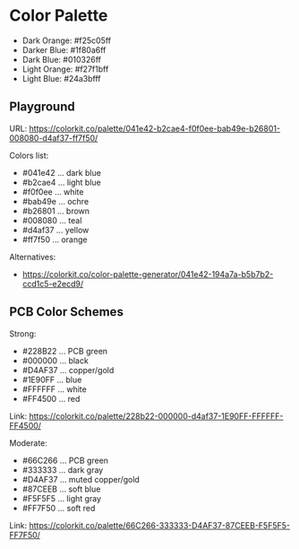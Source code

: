 # Color Palette

- Dark Orange: #f25c05ff
- Darker Blue: #1f80a6ff
- Dark Blue: #010326ff
- Light Orange: #f27f1bff
- Light Blue: #24a3bfff

## Playground

URL: https://colorkit.co/palette/041e42-b2cae4-f0f0ee-bab49e-b26801-008080-d4af37-ff7f50/

Colors list:

- #041e42 ... dark blue
- #b2cae4 ... light blue
- #f0f0ee ... white
- #bab49e ... ochre
- #b26801 ... brown
- #008080 ... teal
- #d4af37 ... yellow
- #ff7f50 ... orange

Alternatives:

- https://colorkit.co/color-palette-generator/041e42-194a7a-b5b7b2-ccd1c5-e2ecd9/

## PCB Color Schemes

Strong:

- #228B22 ... PCB green
- #000000 ... black
- #D4AF37 ... copper/gold
- #1E90FF ... blue
- #FFFFFF ... white
- #FF4500 ... red

Link: https://colorkit.co/palette/228b22-000000-d4af37-1E90FF-FFFFFF-FF4500/

Moderate:

- #66C266 ... PCB green
- #333333 ... dark gray
- #D4AF37 ... muted copper/gold
- #87CEEB ... soft blue
- #F5F5F5 ... light gray
- #FF7F50 ... soft red

Link: https://colorkit.co/palette/66C266-333333-D4AF37-87CEEB-F5F5F5-FF7F50/
